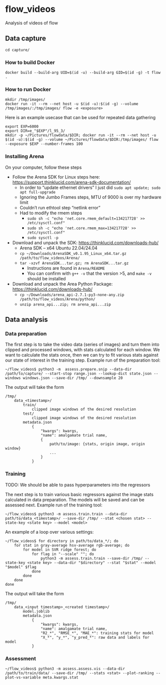 # flow_videos
Analysis of videos of flow


## Data capture

```
cd capture/
```

### How to build Docker

```
docker build --build-arg UID=$(id -u) --build-arg GID=$(id -g) -t flow .
```

### How to run Docker

```
mkdir /tmp/images/
docker run -it --rm --net host -u $(id -u):$(id -g) --volume /tmp/images/:/tmp/images/ flow -e <exposure>
```

Here is an example usecase that can be used for repeated data gathering

```
export EXP=6000
export DIR=e_"$EXP"/l_95_3/
mkdir -p ~/Pictures/flowdata/$DIR; docker run -it --rm --net host -u $(id -u):$(id -g) --volume ~/Pictures/flowdata/$DIR:/tmp/images/ flow --exposure $EXP --number-frames 100
```

### Installing Arena

On your computer, follow these steps
* Follow the Arena SDK for Linux steps here: https://support.thinklucid.com/arena-sdk-documentation/
    * In order to “update ethernet drivers” I just did `sudo apt update; sudo apt full-upgrade`
    * Ignoring the Jumbo Frames steps, MTU of 9000 is over my hardware limit
    * Couldn’t run ethtool step “netlink error”
    * Had to modify the rmem steps
        * `sudo sh -c "echo 'net.core.rmem_default=134217728' >> /etc/sysctl.conf"`
        * `sudo sh -c "echo 'net.core.rmem_max=134217728' >> /etc/sysctl.conf"`
        * `sudo sysctl -p`
* Download and unpack the SDK: https://thinklucid.com/downloads-hub/
    * Arena SDK – x64 Ubuntu 22.04/24.04
    * `cp ~/Downloads/ArenaSDK_v0.1.95_Linux_x64.tar.gz /path/to/flow_videos/Arena/`
    * `tar -xzvf ArenaSDK...tar.gz; rm ArenaSDK...tar.gz`
        * Instructions are found in `Arena/README`
        * You can confirm with `g++ -v` that the version >5, and `make -v` should be installed
* Download and unpack the Area Python Package: https://thinklucid.com/downloads-hub/
    * `cp ~/Downloads/arena_api-2.7.1-py3-none-any.zip /path/to/flow_videos/Arena/python/`
    * `unzip arena_api...zip; rm arena_api...zip`


## Data analysis

### Data preparation

The first step is to take the video data (series of images) and turn them into clipped and processed windows, with stats calculated for each window. We want to calculate the stats once, then we can try to fit various stats against our state of interest in the training step. Example run of the preparation tool:

```
~/flow_videos$ python3 -m  assess.prepare.snip --data-dir /path/to/capture/ --start-stop range.json --lookup-dict state.json --windows windows.json --save-dir /tmp/ --downsample 20
```

The output will take the form
```
/tmp/
    data_<timestamp>/
        train/
            clipped image windows of the desired resolution
        test/
            clipped image windows of the desired resolution
        metadata.json
            {
                "kwargs": kwargs,
                "name": amalgamate trial name,
                {
                    path/to/image: {stats, origin image, origin window}
                    ...
                }
            }
```

### Training

TODO: We should be able to pass hyperparameters into the regressors

The next step is to train various basic regressors against the image stats calculated in data preparation. The models will be saved and can be assessed next. Example run of the training tool:

```
~/flow_videos$ python3 -m assess.train.train --data-dir path/to/data_<timestamp>/ --save-dir /tmp/ --stat <chosen stat> --state-key <state key> --model <model>
```

An example of a loop over various settings:

```
~/flow_videos$ for directory in path/to/data_*/; do
    for stat in gray-average hsv-average rgb-average; do
        for model in SVR ridge forest; do
            for flag in "--scale" ""; do
                python3 -m assess.train.train --save-dir /tmp/ --state-key <state key> --data-dir "$directory" --stat "$stat" --model "$model" $flag
            done
        done
    done
done
```

The output will take the form
```
/tmp/
    data_<input timestamp>_<created timestamp>/
        model.joblib
        metadata.json
            {
                "kwargs": kwargs,
                "name": amalgamate trial name,
                "R2_*", "RMSE_*", "MAE_*": training stats for model
                "X_*", "y_*", "y_pred_*": raw data and labels for model
            }
```

### Assessment

```
~/flow_videos$ python3 -m assess.assess.vis --data-dir /path/to/train/data/ --save-dir /tmp/ --stats <stat> --plot-ranking --plot-vs-variable meta.kwargs.stat
```